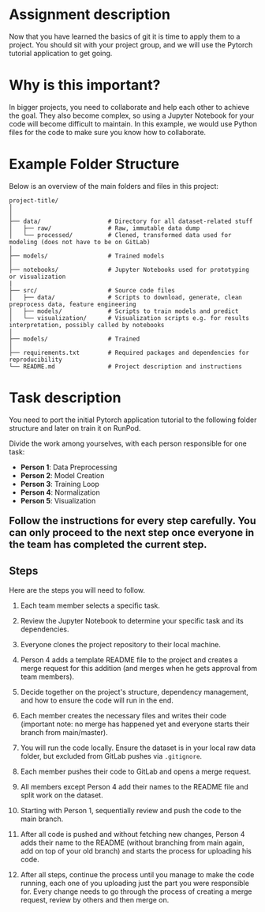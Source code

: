 # Assignment description 

Now that you have learned the basics of git it is time to apply them to a project. You should sit with your project group, and we will use the Pytorch tutorial application to get going.

# Why is this important?

In bigger projects, you need to collaborate and help each other to achieve the goal. They also become complex, so using a Jupyter Notebook for your code will become difficult to maintain. In this example, we would use Python files for the code to make sure you know how to collaborate. 

# Example Folder Structure

Below is an overview of the main folders and files in this project:

    project-title/
    │
    │
    ├── data/                   # Directory for all dataset-related stuff
    │   ├── raw/                # Raw, immutable data dump
    │   └── processed/          # Clened, transformed data used for modeling (does not have to be on GitLab)
    │
    ├── models/                 # Trained models
    │
    ├── notebooks/              # Jupyter Notebooks used for prototyping or visualization
    |
    ├── src/                    # Source code files
    │   ├── data/               # Scripts to download, generate, clean preprocess data, feature engineering
    │   ├── models/             # Scripts to train models and predict
    │   └── visualization/      # Visualization scripts e.g. for results interpretation, possibly called by notebooks
    │
    ├── models/                 # Trained 
    │
    ├── requirements.txt        # Required packages and dependencies for reproducibility
    └── README.md               # Project description and instructions


# Task description

You need to port the initial Pytorch application tutorial to the following folder structure and later on train it on RunPod.

Divide the work among yourselves, with each person responsible for one task:
- **Person 1**: Data Preprocessing
- **Person 2**: Model Creation
- **Person 3**: Training Loop
- **Person 4**: Normalization
- **Person 5**: Visualization

<p style="font-size:20px;">
    <strong>Follow the instructions for every step carefully. You can only proceed to the next step once everyone in the team has completed the current step.</strong>
</p>

## Steps 

Here are the steps you will need to follow.

1. Each team member selects a specific task.

2. Review the Jupyter Notebook to determine your specific task and its dependencies.

2. Everyone clones the project repository to their local machine.

4. Person 4 adds a template README file to the project and creates a merge request for this addition (and merges when he gets approval from team members).

5. Decide together on the project's structure, dependency management, and how to ensure the code will run in the end.

6. Each member creates the necessary files and writes their code (important note: no merge has happened yet and everyone starts their branch from main/master).

7. You will run the code locally. Ensure the dataset is in your local raw data folder, but excluded from GitLab pushes via `.gitignore`.

8. Each member pushes their code to GitLab and opens a merge request.

9. All members except Person 4 add their names to the README file and split work on the dataset.

10. Starting with Person 1, sequentially review and push the code to the main branch.

11. After all code is pushed and without fetching new changes, Person 4 adds their name to the README (without branching from main again, add on top of your old branch) and starts the process for uploading his code.

12. After all steps, continue the process until you manage to make the code running, each one of you uploading just the part you were responsible for. Every change needs to go through the process of creating a merge request, review by others and then merge on.